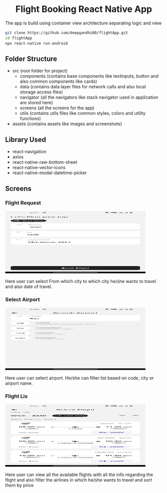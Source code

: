 <!-- Title -->
<h1 align="center">
  Flight Booking React Native App
</h1>

<p>
    The app is build using container view architecture separating logic and view
</p>

<!-- Body -->

```sh
git clone https://github.com/deepgandhi00/flightApp.git
cd flightApp
npx react-native run-android
```

## Folder Structure

- src (root folder for project)
  - components (contains base components like textinputs, button and also common components like cards)
  - data (contains data layer files for network calls and also local storage access files)
  - navigator (all the navigators like stack navigator used in application are stored here)
  - screens (all the screens for the app)
  - utils (contains utils files like common styles, colors and utility functions)
- assets (contains assets like images and screenshots)

## Library Used

- react-navigation
- axios
- react-native-raw-bottom-sheet
- react-native-vector-icons
- react-native-modal-datetime-picker

## Screens

<h3>Flight Request</h3>

<img src="assets/screenshots/flightRequest.jpeg" alt="Flight Request" style="height: 200px; width:450px;"/>

<p>
    Here user can select From which city to which city he/she wants to travel and also date of travel.
</p>


<h3>Select Airport</h3>

<img src="assets/screenshots/selectAirport.jpeg" alt="Select Airport" style="height: 200px; width:450px;"/>

<p>
    Here user can select airport. He/she can filter list based on code, city or airport name.
</p>


<h3>Flight Lis</h3>

<img src="assets/screenshots/flightList.jpeg" alt="Flight List" style="height: 200px; width:450px;"/>

<p>
    Here user can view all the available flights with all the info regarding the flight and also filter the airlines in which he/she wants to travel and sort them by price
</p>
